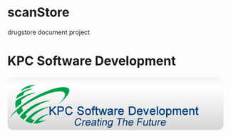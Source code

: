 scanStore
=========

drugstore document project

<h1> KPC Software Development </h1>
<img src="drugstore/src/br/com/kpc/drugstore/img/logoKPC.png" title="KPC" alt="KPC"/> 

